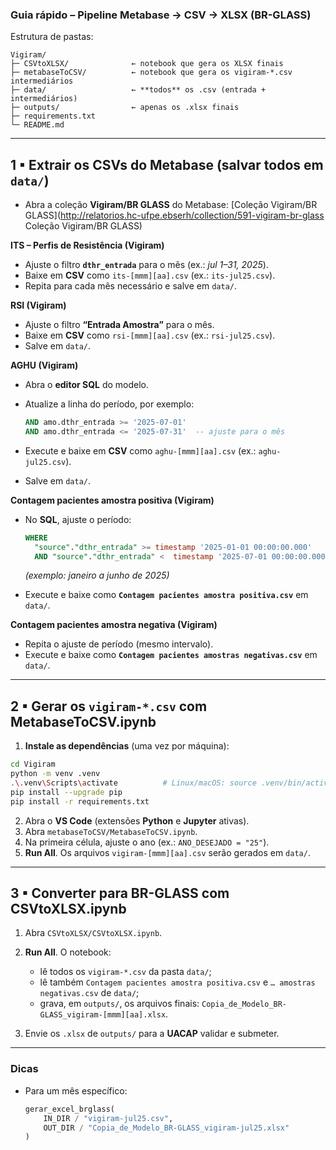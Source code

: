 ### Guia rápido – Pipeline **Metabase → CSV → XLSX (BR-GLASS)**

Estrutura de pastas:

```
Vigiram/
├─ CSVtoXLSX/              ← notebook que gera os XLSX finais
├─ metabaseToCSV/          ← notebook que gera os vigiram-*.csv intermediários
├─ data/                   ← **todos** os .csv (entrada + intermediários)
├─ outputs/                ← apenas os .xlsx finais
├─ requirements.txt
└─ README.md
```

---

## 1 ▪ Extrair os CSVs do Metabase (salvar todos em `data/`)

* Abra a coleção **Vigiram/BR GLASS** do Metabase:
[Coleção Vigiram/BR GLASS](http://relatorios.hc-ufpe.ebserh/collection/591-vigiram-br-glass Coleção Vigiram/BR GLASS)

**ITS – Perfis de Resistência (Vigiram)**

* Ajuste o filtro **`dthr_entrada`** para o mês (ex.: *jul 1–31, 2025*).
* Baixe em **CSV** como `its-[mmm][aa].csv` (ex.: `its-jul25.csv`).
* Repita para cada mês necessário e salve em `data/`.

**RSI (Vigiram)**

* Ajuste o filtro **“Entrada Amostra”** para o mês.
* Baixe em **CSV** como `rsi-[mmm][aa].csv` (ex.: `rsi-jul25.csv`).
* Salve em `data/`.

**AGHU (Vigiram)**

* Abra o **editor SQL** do modelo.
* Atualize a linha do período, por exemplo:

  ```sql
  AND amo.dthr_entrada >= '2025-07-01'
  AND amo.dthr_entrada <= '2025-07-31'  -- ajuste para o mês
  ```
* Execute e baixe em **CSV** como `aghu-[mmm][aa].csv` (ex.: `aghu-jul25.csv`).
* Salve em `data/`.

**Contagem pacientes amostra positiva (Vigiram)**

* No **SQL**, ajuste o período:

  ```sql
  WHERE
    "source"."dthr_entrada" >= timestamp '2025-01-01 00:00:00.000'
    AND "source"."dthr_entrada" <  timestamp '2025-07-01 00:00:00.000'
  ```

  *(exemplo: janeiro a junho de 2025)*
* Execute e baixe como **`Contagem pacientes amostra positiva.csv`** em `data/`.

**Contagem pacientes amostra negativa (Vigiram)**

* Repita o ajuste de período (mesmo intervalo).
* Execute e baixe como **`Contagem pacientes amostras negativas.csv`** em `data/`.

---

## 2 ▪ Gerar os `vigiram-*.csv` com **MetabaseToCSV.ipynb**

1. **Instale as dependências** (uma vez por máquina):

```bash
cd Vigiram
python -m venv .venv
.\.venv\Scripts\activate          # Linux/macOS: source .venv/bin/activate
pip install --upgrade pip
pip install -r requirements.txt
```

2. Abra o **VS Code** (extensões **Python** e **Jupyter** ativas).
3. Abra `metabaseToCSV/MetabaseToCSV.ipynb`.
4. Na primeira célula, ajuste o ano (ex.: `ANO_DESEJADO = "25"`).
5. **Run All**. Os arquivos `vigiram-[mmm][aa].csv` serão gerados em `data/`.

---

## 3 ▪ Converter para BR-GLASS com **CSVtoXLSX.ipynb**

1. Abra `CSVtoXLSX/CSVtoXLSX.ipynb`.

2. **Run All**. O notebook:

   * lê todos os `vigiram-*.csv` da pasta `data/`;
   * lê também `Contagem pacientes amostra positiva.csv` e `… amostras negativas.csv` de `data/`;
   * grava, em `outputs/`, os arquivos finais:
     `Copia_de_Modelo_BR-GLASS_vigiram-[mmm][aa].xlsx`.

3. Envie os `.xlsx` de `outputs/` para a **UACAP** validar e submeter.

---

### Dicas

* Para um mês específico:

  ```python
  gerar_excel_brglass(
      IN_DIR / "vigiram-jul25.csv",
      OUT_DIR / "Copia_de_Modelo_BR-GLASS_vigiram-jul25.xlsx"
  )
  ```
